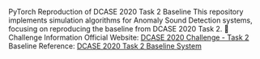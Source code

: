 PyTorch Reproduction of DCASE 2020 Task 2 Baseline
This repository implements simulation algorithms for Anomaly Sound Detection systems, focusing on reproducing the baseline from ​​DCASE 2020 Task 2​​. 
📌 Challenge Information
​​Official Website​​: [DCASE 2020 Challenge - Task 2](https://dcase.community/challenge2020/task-unsupervised-detection-of-anomalous-sounds)
​​Baseline Reference​​: [DCASE 2020 Task 2 Baseline System](https://github.com/y-kawagu/dcase2020_task2_baseline/tree/master)

